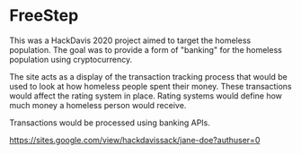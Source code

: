 # FreeStep

This was a HackDavis 2020 project aimed to target the homeless population. The goal was to provide a form of "banking" for the homeless population using cryptocurrency. 

The site acts as a display of the transaction tracking process that would be used to look at how homeless people spent their money. These transactions would affect the rating system in place. Rating systems would define how much money a homeless person would receive. 

Transactions would be processed using banking APIs. 

https://sites.google.com/view/hackdavissack/jane-doe?authuser=0
